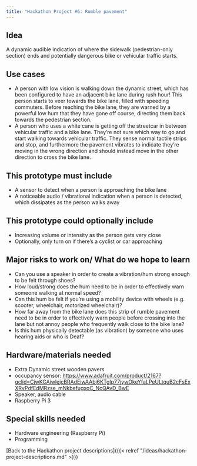 ```yaml
---
title: "Hackathon Project #6: Rumble pavement"
---
```


## Idea

A dynamic audible indication of where the sidewalk (pedestrian-only section) ends and potentially dangerous bike or vehicular traffic starts.

## Use cases

- A person with low vision is walking down the dynamic street, which has been configured to have an adjacent bike lane during rush hour! This person starts to veer towards the bike lane, filled with speeding commuters. Before reaching the bike lane, they are warned by a powerful low hum that they have gone off course, directing them back towards the pedestrian section.
- A person who uses a white cane is getting off the streetcar in between vehicular traffic and a bike lane. They’re not sure which way to go and start walking towards vehicular traffic. They sense normal tactile strips and stop, and furthermore the pavement vibrates to indicate they’re moving in the wrong direction and should instead move in the other direction to cross the bike lane.

## This prototype must include

- A sensor to detect when a person is approaching the bike lane
- A noticeable audio / vibrational indication when a person is detected, which dissipates as the person walks away

## This prototype could optionally include

- Increasing volume or intensity as the person gets very close
- Optionally, only turn on if there’s a cyclist or car approaching

## Major risks to work on/ What do we hope to learn

- Can you use a speaker in order to create a vibration/hum strong enough to be felt through shoes?
- How loud/strong does the hum need to be in order to effectively warn someone walking at normal speed?
- Can this hum be felt if you’re using a mobility device with wheels (e.g. scooter, wheelchair, motorized wheelchair)?
- How far away from the bike lane does this strip of rumble pavement need to be in order to effectively warn people before crossing into the lane but not annoy people who frequently walk close to the bike lane?
- Is this hum physically detectable (as vibration) by someone who uses hearing aids or who is Deaf?

## Hardware/materials needed

- Extra Dynamic street wooden pavers
- occupancy sensor: https://www.adafruit.com/product/2167?gclid=CjwKCAjwlejcBRAdEiwAAbj6KTgIp77jywOkeYfaLPeULtquB2cFsExXRvPdfEdMRzse_mNkbefugxoC_NcQAvD_BwE
- Speaker, audio cable
- Raspberry Pi 3

## Special skills needed

- Hardware engineering (Raspberry Pi)
- Programming

[Back to the Hackathon project descriptions]({{< relref "/ideas/hackathon-project-descriptions.md" >}})

